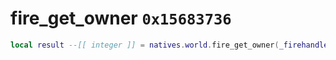 # fire_get_owner `0x15683736`

```lua
local result --[[ integer ]] = natives.world.fire_get_owner(_firehandle --[[ integer ]])
```